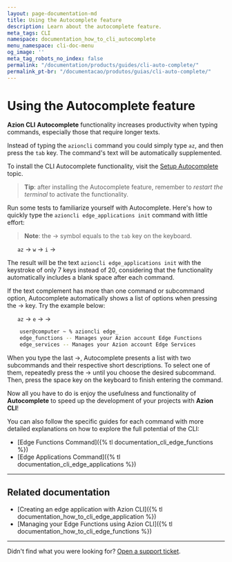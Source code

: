 ```yaml
---
layout: page-documentation-md
title: Using the Autocomplete feature
description: Learn about the autocomplete feature.
meta_tags: CLI
namespace: documentation_how_to_cli_autocomplete
menu_namespace: cli-doc-menu
og_image: ''
meta_tag_robots_no_index: false
permalink: "/documentation/products/guides/cli-auto-complete/"
permalink_pt-br: "/documentacao/produtos/guias/cli-auto-complete/"
---
```


# Using the Autocomplete feature

**Azion CLI** **Autocomplete** functionality increases productivity when typing commands, especially those that require longer texts.

Instead of typing the `azioncli` command you could simply type `az`, and then press the `tab` key. The command's text will be automatically supplemented.

To install the CLI Autocomplete functionality, visit the [Setup Autocomplete](https://github.com/aziontech/azion-cli/blob/dev/README.md#setup-autocomplete) topic.

> **Tip**: after installing the Autocomplete feature, remember to *restart the terminal* to activate the functionality.

Run some tests to familiarize yourself with Autocomplete. Here's how to quickly type the `azioncli edge_applications init` command with little effort:

> **Note**: the &rarr; symbol equals to the `tab` key on the keyboard.

&nbsp;&nbsp;&nbsp;&nbsp;&nbsp;&nbsp;`az` &rarr; `w` &rarr; `i` &rarr;

The result will be the text `azioncli edge_applications init` with the keystroke of only 7 keys instead of 20, considering that the functionality automatically includes a blank space after each command.

If the text complement has more than one command or subcommand option, Autocomplete automatically shows a list of options when pressing the &rarr; key. Try the example below:

&nbsp;&nbsp;&nbsp;&nbsp;&nbsp;&nbsp;`az` &rarr; `e` &rarr; &rarr;

```bash
    user@computer ~ % azioncli edge_
    edge_functions -- Manages your Azion account Edge Functions
    edge_services -- Manages your Azion account Edge Services
```

When you type the last &rarr;, Autocomplete presents a list with two subcommands and their respective short descriptions. To select one of them, repeatedly press the &rarr; until you choose the desired subcommand. Then, press the space key on the keyboard to finish entering the command.

Now all you have to do is enjoy the usefulness and functionality of **Autocomplete** to speed up the development of your projects with **Azion CLI**!

You can also follow the specific guides for each command with more detailed explanations on how to explore the full potential of the CLI:

- [Edge Functions Command]({% tl documentation_cli_edge_functions %})
- [Edge Applications Command]({% tl documentation_cli_edge_applications %})

---

## Related documentation

- [Creating an edge application with Azion CLI]({% tl documentation_how_to_cli_edge_application %})
- [Managing your Edge Functions using Azion CLI]({% tl documentation_how_to_cli_edge_functions %})

---

Didn't find what you were looking for? [Open a support ticket](https://tickets.azion.com/).
